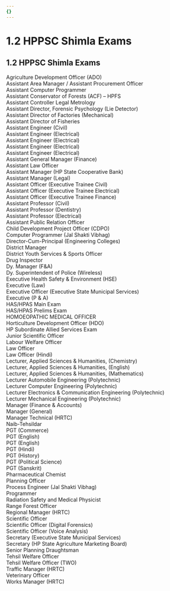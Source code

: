 ```yaml
---
{}
---
```

   
# 1.2 HPPSC Shimla Exams   
## 1.2 HPPSC Shimla Exams   
Agriculture Development Officer (ADO)   
Assistant Area Manager / Assistant Procurement Officer   
Assistant Computer Programmer   
Assistant Conservator of Forests (ACF) – HPFS   
Assistant Controller Legal Metrology   
Assistant Director, Forensic Psychology (Lie Detector)   
Assistant Director of Factories (Mechanical)   
Assistant Director of Fisheries   
Assistant Engineer (Civil)   
Assistant Engineer (Electrical)   
Assistant Engineer (Electrical)   
Assistant Engineer (Electrical)   
Assistant Engineer (Electrical)   
Assistant General Manager (Finance)   
Assistant Law Officer   
Assistant Manager (HP State Cooperative Bank)   
Assistant Manager (Legal)   
Assistant Officer (Executive Trainee Civil)   
Assistant Officer (Executive Trainee Electrical)   
Assistant Officer (Executive Trainee Finance)   
Assistant Professor (Civil)   
Assistant Professor (Dentistry)   
Assistant Professor (Electrical)   
Assistant Public Relation Officer   
Child Development Project Officer (CDPO)   
Computer Programmer (Jal Shakti Vibhag)   
Director-Cum-Principal (Engineering Colleges)   
District Manager   
District Youth Services & Sports Officer   
Drug Inspector   
Dy. Manager (F&A)   
Dy. Superintendent of Police (Wireless)   
Executive Health Safety & Environment (HSE)   
Executive (Law)   
Executive Officer (Executive State Municipal Services)   
Executive (P & A)   
HAS/HPAS Main Exam   
HAS/HPAS Prelims Exam   
HOMOEOPATHIC MEDICAL OFFICER   
Horticulture Development Officer (HDO)   
HP Subordinate Allied Services Exam   
Junior Scientific Officer   
Labour Welfare Officer   
Law Officer   
Law Officer (Hindi)   
Lecturer, Applied Sciences & Humanities, (Chemistry)   
Lecturer, Applied Sciences & Humanities, (English)   
Lecturer, Applied Sciences & Humanities, (Mathematics)   
Lecturer Automobile Engineering (Polytechnic)   
Lecturer Computer Engineering (Polytechnic)   
Lecturer Electronics & Communication Engineering (Polytechnic)   
Lecturer Mechanical Engineering (Polytechnic)   
Manager (Finance & Accounts)   
Manager (General)   
Manager Technical (HRTC)   
Naib-Tehsildar   
PGT (Commerce)   
PGT (English)   
PGT (English)   
PGT (Hindi)   
PGT (History)   
PGT (Political Science)   
PGT (Sanskrit)   
Pharmaceutical Chemist   
Planning Officer   
Process Engineer (Jal Shakti Vibhag)   
Programmer   
Radiation Safety and Medical Physicist   
Range Forest Officer   
Regional Manager (HRTC)   
Scientific Officer   
Scientific Officer (Digital Forensics)   
Scientific Officer (Voice Analysis)   
Secretary (Executive State Municipal Services)   
Secretary (HP State Agriculture Marketing Board)   
Senior Planning Draughtsman   
Tehsil Welfare Officer   
Tehsil Welfare Officer (TWO)   
Traffic Manager (HRTC)   
Veterinary Officer   
Works Manager (HRTC)